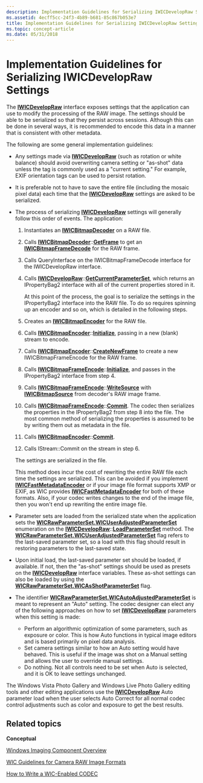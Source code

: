 ```yaml
---
description: Implementation Guidelines for Serializing IWICDevelopRaw Settings
ms.assetid: 4ecff5cc-24f3-4b89-b681-85c867b053e7
title: Implementation Guidelines for Serializing IWICDevelopRaw Settings
ms.topic: concept-article
ms.date: 05/31/2018
---
```


# Implementation Guidelines for Serializing IWICDevelopRaw Settings

The [**IWICDevelopRaw**](/windows/desktop/api/Wincodec/nn-wincodec-iwicdevelopraw) interface exposes settings that the application can use to modify the processing of the RAW image. The settings should be able to be serialized so that they persist across sessions. Although this can be done in several ways, it is recommended to encode this data in a manner that is consistent with other metadata.

The following are some general implementation guidelines:

-   Any settings made via [**IWICDevelopRaw**](/windows/desktop/api/Wincodec/nn-wincodec-iwicdevelopraw) (such as rotation or white balance) should avoid overwriting camera setting or "as-shot" data unless the tag is commonly used as a "current setting." For example, EXIF orientation tags can be used to persist rotation.
-   It is preferable not to have to save the entire file (including the mosaic pixel data) each time that the [**IWICDevelopRaw**](/windows/desktop/api/Wincodec/nn-wincodec-iwicdevelopraw) settings are asked to be serialized.
-   The process of serializing [**IWICDevelopRaw**](/windows/desktop/api/Wincodec/nn-wincodec-iwicdevelopraw) settings will generally follow this order of events. The application:

    1.  Instantiates an [**IWICBitmapDecoder**](/windows/desktop/api/Wincodec/nn-wincodec-iwicbitmapdecoder) on a RAW file.
    2.  Calls [**IWICBitmapDecoder**](/windows/desktop/api/Wincodec/nn-wincodec-iwicbitmapdecoder)::[**GetFrame**](/windows/desktop/api/Wincodec/nf-wincodec-iwicbitmapdecoder-getframe) to get an [**IWICBitmapFrameDecode**](/windows/desktop/api/Wincodec/nn-wincodec-iwicbitmapframedecode) for the RAW frame.
    3.  Calls QueryInterface on the IWICBitmapFrameDecode interface for the IWICDevelopRaw interface.
    4.  Calls [**IWICDevelopRaw**](/windows/desktop/api/Wincodec/nn-wincodec-iwicdevelopraw)::[**GetCurrentParameterSet**](/windows/desktop/api/Wincodec/nf-wincodec-iwicdevelopraw-getcurrentparameterset), which returns an IPropertyBag2 interface with all of the current properties stored in it.

        At this point of the process, the goal is to serialize the settings in the IPropertyBag2 interface into the RAW file. To do so requires spinning up an encoder and so on, which is detailed in the following steps.

    5.  Creates an [**IWICBitmapEncoder**](/windows/desktop/api/wincodec/nn-wincodec-iwicbitmapencoder) for the RAW file.
    6.  Calls [**IWICBitmapEncoder**](/windows/desktop/api/wincodec/nn-wincodec-iwicbitmapencoder)::[**Initialize**](/windows/desktop/api/Wincodec/nf-wincodec-iwicbitmapencoder-initialize), passing in a new (blank) stream to encode.
    7.  Calls [**IWICBitmapEncoder**](/windows/desktop/api/wincodec/nn-wincodec-iwicbitmapencoder)::[**CreateNewFrame**](/windows/desktop/api/Wincodec/nf-wincodec-iwicbitmapencoder-createnewframe) to create a new IWICBitmapFrameEncode for the RAW frame.
    8.  Calls [**IWICBitmapFrameEncode**](/windows/desktop/api/Wincodec/nn-wincodec-iwicbitmapframeencode)::[**Initialize**](/windows/desktop/api/Wincodec/nf-wincodec-iwicbitmapencoder-initialize), and passes in the IPropertyBag2 interface from step 4.
    9.  Calls [**IWICBitmapFrameEncode**](/windows/desktop/api/Wincodec/nn-wincodec-iwicbitmapframeencode)::[**WriteSource**](/windows/desktop/api/Wincodec/nf-wincodec-iwicbitmapframeencode-writesource) with [**IWICBitmapSource**](/windows/desktop/api/Wincodec/nn-wincodec-iwicbitmapsource) from decoder's RAW image frame.
    10. Calls [**IWICBitmapFrameEncode**](/windows/desktop/api/Wincodec/nn-wincodec-iwicbitmapframeencode)::[**Commit**](/windows/desktop/api/Wincodec/nf-wincodec-iwicbitmapencoder-commit). The codec then serializes the properties in the IPropertyBag2 from step 8 into the file. The most common method of serializing the properties is assumed to be by writing them out as metadata in the file.
    11. Calls [**IWICBitmapEncoder**](/windows/desktop/api/wincodec/nn-wincodec-iwicbitmapencoder)::[**Commit**](/windows/desktop/api/Wincodec/nf-wincodec-iwicbitmapencoder-commit).
    12. Calls IStream::Commit on the stream in step 6.

    The settings are serialized in the file.

    This method does incur the cost of rewriting the entire RAW file each time the settings are serialized. This can be avoided if you implement [**IWICFastMetadataEncoder**](/windows/desktop/api/Wincodec/nn-wincodec-iwicfastmetadataencoder) or if your image file format supports XMP or EXIF, as WIC provides [**IWICFastMetadataEncoder**](/windows/desktop/api/Wincodec/nn-wincodec-iwicfastmetadataencoder) for both of these formats. Also, if your codec writes changes to the end of the image file, then you won't end up rewriting the entire image file.

-   Parameter sets are loaded from the serialized state when the application sets the [**WICRawParameterSet.WICUserAdjustedParameterSet**](/windows/desktop/api/Wincodec/ne-wincodec-wicrawparameterset) enumeration on the [**IWICDevelopRaw**](/windows/desktop/api/Wincodec/nn-wincodec-iwicdevelopraw)::[**LoadParameterSet**](/windows/desktop/api/Wincodec/nf-wincodec-iwicdevelopraw-loadparameterset) method. The [**WICRawParameterSet.WICUserAdjustedParameterSet**](/windows/desktop/api/Wincodec/ne-wincodec-wicrawparameterset) flag refers to the last-saved parameter set, so a load with this flag should result in restoring parameters to the last-saved state.
-   Upon initial load, the last-saved parameter set should be loaded, if available. If not, then the "as-shot" settings should be used as presets on the [**IWICDevelopRaw**](/windows/desktop/api/Wincodec/nn-wincodec-iwicdevelopraw) interface variables. These as-shot settings can also be loaded by using the [**WICRawParameterSet.WICAsShotParameterSet**](/windows/desktop/api/Wincodec/ne-wincodec-wicrawparameterset) flag.
-   The identifier [**WICRawParameterSet.WICAutoAdjustedParameterSet**](/windows/desktop/api/Wincodec/ne-wincodec-wicrawparameterset) is meant to represent an "Auto" setting. The codec designer can elect any of the following approaches on how to set [**IWICDevelopRaw**](/windows/desktop/api/Wincodec/nn-wincodec-iwicdevelopraw) parameters when this setting is made:

    -   Perform an algorithmic optimization of some parameters, such as exposure or color. This is how Auto functions in typical image editors and is based primarily on pixel data analysis.
    -   Set camera settings similar to how an Auto setting would have behaved. This is useful if the image was shot on a Manual setting and allows the user to override manual settings.
    -   Do nothing. Not all controls need to be set when Auto is selected, and it is OK to leave settings unchanged.

The Windows Vista Photo Gallery and Windows Live Photo Gallery editing tools and other editing applications use the [**IWICDevelopRaw**](/windows/desktop/api/Wincodec/nn-wincodec-iwicdevelopraw) Auto parameter load when the user selects Auto Correct for all normal codec control adjustments such as color and exposure to get the best results.

## Related topics

<dl> <dt>

**Conceptual**
</dt> <dt>

[Windows Imaging Component Overview](-wic-about-windows-imaging-codec.md)
</dt> <dt>

[WIC Guidelines for Camera RAW Image Formats](-wic-rawguidelines.md)
</dt> <dt>

[How to Write a WIC-Enabled CODEC](-wic-howtowriteacodec.md)
</dt> </dl>

 

 



